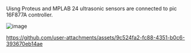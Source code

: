 Uisng Proteus and MPLAB 24 ultrasonic sensors are connected to pic 16F877A controller. 

![image](https://github.com/user-attachments/assets/713b8054-5480-402e-8b9e-fd4aaf946110)


https://github.com/user-attachments/assets/9c524fa2-fc88-4351-b0c6-393670eb14ae
